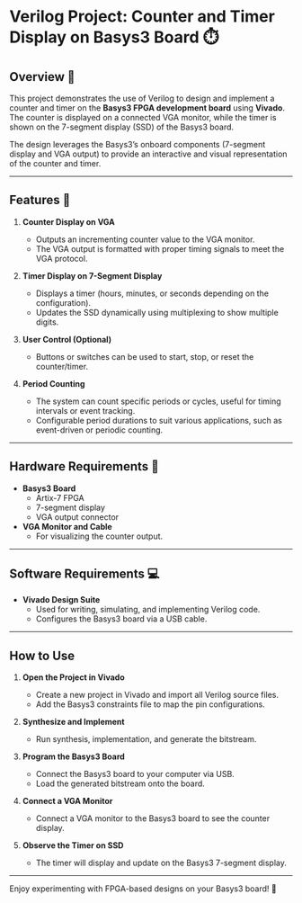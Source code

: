 # Verilog Project: Counter and Timer Display on Basys3 Board ⏱️

## Overview 📄

This project demonstrates the use of Verilog to design and implement a counter and timer on the **Basys3 FPGA development board** using **Vivado**. The counter is displayed on a connected VGA monitor, while the timer is shown on the 7-segment display (SSD) of the Basys3 board.

The design leverages the Basys3’s onboard components (7-segment display and VGA output) to provide an interactive and visual representation of the counter and timer.

---

## Features 📌

1. **Counter Display on VGA**  
   - Outputs an incrementing counter value to the VGA monitor.  
   - The VGA output is formatted with proper timing signals to meet the VGA protocol.  

2. **Timer Display on 7-Segment Display**  
   - Displays a timer (hours, minutes, or seconds depending on the configuration).  
   - Updates the SSD dynamically using multiplexing to show multiple digits.  

3. **User Control (Optional)**  
   - Buttons or switches can be used to start, stop, or reset the counter/timer.  

4. **Period Counting**  
   - The system can count specific periods or cycles, useful for timing intervals or event tracking.  
   - Configurable period durations to suit various applications, such as event-driven or periodic counting.  

---  

## Hardware Requirements 🔌

- **Basys3 Board**  
  - Artix-7 FPGA
  - 7-segment display
  - VGA output connector
- **VGA Monitor and Cable**  
  - For visualizing the counter output.

---

## Software Requirements 💻

- **Vivado Design Suite**  
  - Used for writing, simulating, and implementing Verilog code.
  - Configures the Basys3 board via a USB cable.

---



## How to Use

1. **Open the Project in Vivado**  
   - Create a new project in Vivado and import all Verilog source files.
   - Add the Basys3 constraints file to map the pin configurations.

2. **Synthesize and Implement**  
   - Run synthesis, implementation, and generate the bitstream.

3. **Program the Basys3 Board**  
   - Connect the Basys3 board to your computer via USB.
   - Load the generated bitstream onto the board.

4. **Connect a VGA Monitor**  
   - Connect a VGA monitor to the Basys3 board to see the counter display.

5. **Observe the Timer on SSD**  
   - The timer will display and update on the Basys3 7-segment display.

---

Enjoy experimenting with FPGA-based designs on your Basys3 board! 🚀
